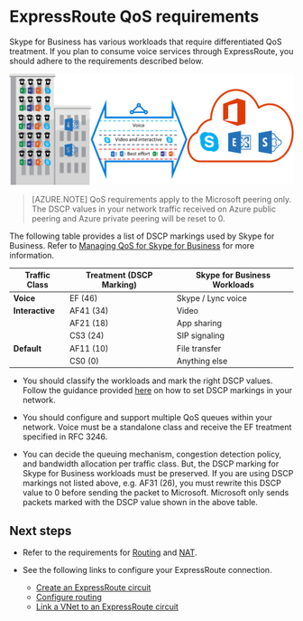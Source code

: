 <properties
   pageTitle="QoS Requirements for ExpressRoute | Microsoft Azure"
   description="This page provides detailed requirements for configuring and managing QoS for ExpressRoute circuits."
   documentationCenter="na"
   services="expressroute"
   authors="cherylmc"
   manager="carmonm"
   editor=""/>
<tags
   ms.service="expressroute"
   ms.devlang="na"
   ms.topic="get-started-article"
   ms.tgt_pltfrm="na"
   ms.workload="infrastructure-services"
   ms.date="04/18/2016"
   ms.author="cherylmc"/>

# ExpressRoute QoS requirements

Skype for Business has various workloads that require differentiated QoS treatment. If you plan to consume voice services through ExpressRoute, you should adhere to the requirements described below.

![](./media/expressroute-qos/expressroute-qos.png)

>[AZURE.NOTE] QoS requirements apply to the Microsoft peering only. The DSCP values in your network traffic received on Azure public peering and Azure private peering will be reset to 0. 

The following table provides a list of DSCP markings used by Skype for Business. Refer to [Managing QoS for Skype for Business](https://technet.microsoft.com/library/gg405409.aspx) for more information.

| **Traffic Class** | **Treatment (DSCP Marking)** | **Skype for Business Workloads** |
|---|---|---|
| **Voice** | EF (46) | Skype / Lync voice |
| **Interactive** | AF41 (34) | Video |
|   | AF21 (18) | App sharing | 
|   | CS3 (24) | SIP signaling |
| **Default** | AF11 (10) | File transfer|
|   | CS0 (0) | Anything else| 


- You should classify the workloads and mark the right DSCP values. Follow the guidance provided [here](https://technet.microsoft.com/library/gg405409.aspx) on how to set DSCP markings in your network.

- You should configure and support multiple QoS queues within your network. Voice must be a standalone class and receive the EF treatment specified in RFC 3246. 

- You can decide the queuing mechanism, congestion detection policy, and bandwidth allocation per traffic class. But, the DSCP marking for Skype for Business workloads must be preserved. If you are using DSCP markings not listed above, e.g. AF31 (26), you must rewrite this DSCP value to 0 before sending the packet to Microsoft. Microsoft only sends packets marked with the DSCP value shown in the above table. 

## Next steps

- Refer to the requirements for [Routing](expressroute-routing.md) and [NAT](expressroute-nat.md).
- See the following links to configure your ExpressRoute connection.

	- [Create an ExpressRoute circuit](expressroute-howto-circuit-classic.md)
	- [Configure routing](expressroute-howto-routing-classic.md)
	- [Link a VNet to an ExpressRoute circuit](expressroute-howto-linkvnet-classic.md)
